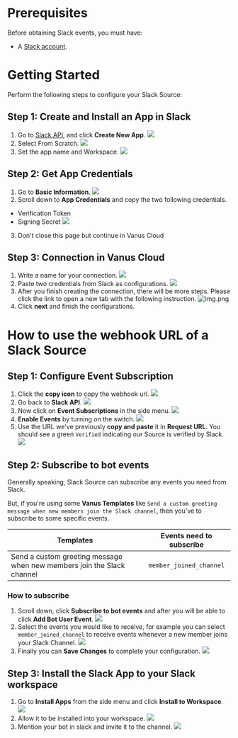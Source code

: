 # Prerequisites

Before obtaining Slack events, you must have:
- A [Slack account](https://slack.com).

# Getting Started

Perform the following steps to configure your Slack Source:

## Step 1: Create and Install an App in Slack

1. Go to [Slack API](https://api.slack.com/apps), and click **Create New App**.
   ![](images/img.png)
2. Select From Scratch.
![](images/img_1.png)
3. Set the app name and Workspace.
![](images/img_2.png)

## Step 2: Get App Credentials

1. Go to **Basic Information**.
![](images/img_3.png)
2. Scroll down to **App Credentials** and copy the two following credentials.
 - Verification Token
 - Signing Secret
![](images/img_4.png)
3. Don't close this page but continue in Vanus Cloud

## Step 3: Connection in Vanus Cloud

1. Write a name for your connection.
![](images/name%20connection.png)
2. Paste two credentials from Slack as configurations.
![](images/token%20and%20secret.png)
3. After you finish creating the connection, there will be more steps. Please click the link to open a new tab with the following instruction.
![img.png](images/2.png)
4. Click **next** and finish the configurations.  


# How to use the webhook URL of a Slack Source

## Step 1: Configure Event Subscription
1. Click the **copy icon** to copy the webhook url.
![](images/img_10.png)
2. Go back to **Slack API**.
![](images/img_5.png)
3. Now click on **Event Subscriptions** in the side menu.
![](images/img_6.png)
4. **Enable Events** by turning on the switch.
![](images/img_7.png)
5. Use the URL we've previously **copy and paste** it in **Request URL**. You should see a green `Verified` indicating our Source is verified by Slack.
![](images/img_8.png)

## Step 2: Subscribe to bot events

Generally speaking, Slack Source can subscribe any events you need from Slack.

But, if you're using some **Vanus Templates** like `Send a custom greeting message when new members join the Slack channel`, then you've to subscribe to some specific events.

| Templates                                                              | Events need to subscribe |
|------------------------------------------------------------------------|:------------------------:|
| Send a custom greeting message when new members join the Slack channel | `member_joined_channel`  |

### How to subscribe

1. Scroll down, click **Subscribe to bot events** and after you will be able to click **Add Bot User Event**.
![](images/img_9.png)
2. Select the events you would like to receive, for example you can select `member_joined_channel` to receive events whenever a new member joins your Slack Channel.
![](images/member_joined.png)
3. Finally you can **Save Changes** to complete your configuration.
![](images/save%20changes.png)

## Step 3: Install the Slack App to your Slack workspace

1. Go to **Install Apps** from the side menu and click **Install to Workspace**.
   ![](images/img_13.png)
2. Allow it to be installed into your workspace.
      ![](images/img_14.png)
3. Mention your bot in slack and invite it to the channel.
   ![](images/img_15.png)
